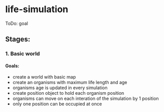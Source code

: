 # life-simulation

ToDo: goal

## Stages:

### 1. Basic world
#### Goals:
- create a world with basic map
- create an organisms with maximum life length and age
- organisms age is updated in every simulation
- create position object to hold each organism position
- organisms can move on each interation of the simulation by 1 position
- only one position can be occupied at once
